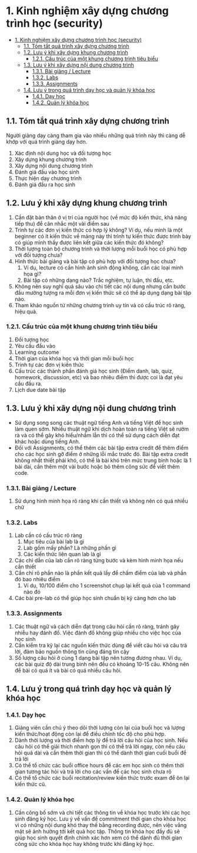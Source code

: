 # 1. Kinh nghiệm xây dựng chương trình học (security)

- [1. Kinh nghiệm xây dựng chương trình học (security)](#1-kinh-nghiệm-xây-dựng-chương-trình-học-security)
  - [1.1. Tóm tắt quá trình xây dựng chương trình](#11-tóm-tắt-quá-trình-xây-dựng-chương-trình)
  - [1.2. Lưu ý khi xây dựng khung chương trình](#12-lưu-ý-khi-xây-dựng-khung-chương-trình)
    - [1.2.1. Cấu trúc của một khung chương trình tiêu biểu](#121-cấu-trúc-của-một-khung-chương-trình-tiêu-biểu)
  - [1.3. Lưu ý khi xây dựng nội dung chương trình](#13-lưu-ý-khi-xây-dựng-nội-dung-chương-trình)
    - [1.3.1. Bài giảng / Lecture](#131-bài-giảng--lecture)
    - [1.3.2. Labs](#132-labs)
    - [1.3.3. Assignments](#133-assignments)
  - [1.4. Lưu ý trong quá trình dạy học và quản lý khóa học](#14-lưu-ý-trong-quá-trình-dạy-học-và-quản-lý-khóa-học)
    - [1.4.1. Dạy học](#141-dạy-học)
    - [1.4.2. Quản lý khóa học](#142-quản-lý-khóa-học)


## 1.1. Tóm tắt quá trình xây dựng chương trình

Người giảng dạy càng tham gia vào nhiều những quá trình này thì càng dễ khớp với quá trình giảng dạy hơn.

1. Xác định nội dung học và đối tượng học
2. Xây dựng khung chương trình
3. Xây dựng nội dung chương trình
4. Đánh giá đầu vào học sinh
5. Thực hiện dạy chương trình
6. Đánh giá đầu ra học sinh


## 1.2. Lưu ý khi xây dựng khung chương trình

1. Cần đặt bản thân ở vị trí của người học (về mức độ kiến thức, khả năng tiếp thu) để cân nhắc một vài điểm sau
2. Trình tự các đơn vị kiến thức có hợp lý không? Ví dụ, nếu mình là một beginner có ít kiến thức về mảng này thì trình tự kiến thức được trình bày có giúp mình thấy được liên kết giữa các kiến thức đó không?
3. Thời lượng toàn bộ chương trình và thời lượng mỗi buổi học có phù hợp với đối tượng chưa?
4. Hình thức bài giảng và bài tập có phù hợp với đối tượng học chưa?
   1. Ví dụ, lecture có cần hình ảnh sinh động không, cần các loại minh họa gì?
   2. Bài tập có những dạng nào? Trắc nghiệm, tự luận, thi đấu, etc.
5. Không nên suy nghĩ quá sâu vào chi tiết các nội dung nhưng cần bước đầu mường tượng ra mỗi đơn vị kiến thức sẽ có thể áp dụng dạng bài tập nào.
6. Tham khảo nguồn từ những chương trình uy tín và có cấu trúc rõ ràng, hiệu quả.

### 1.2.1. Cấu trúc của một khung chương trình tiêu biểu

1. Đối tượng học
2. Yêu cầu đầu vào
3. Learning outcome
4. Thời gian của khóa học và thời gian mỗi buổi học
5. Trình tự các đơn vị kiến thức
6. Cấu trúc các thành phần đánh giá học sinh (Điểm danh, lab, quiz, homework, discussion, etc) và bao nhiêu điểm thì được coi là đạt yêu cầu đầu ra.
7. Lịch due date bài tập

## 1.3. Lưu ý khi xây dựng nội dung chương trình

- Sử dụng song song các thuật ngữ tiếng Anh và tiếng Việt để học sinh làm quen sớm. Nhiều thuật ngữ khi dịch hoàn toàn ra tiếng Việt sẽ rườm rà và có thể gây khó hiểu/nhầm lẫn thì có thể sử dụng cách diễn đạt khác hoặc dùng tiếng Anh.
- Đối với Assignments, có thể thêm các bài tập extra credit để thêm điểm cho các học sinh gỡ điểm ở những lỗi mắc trước đó. Bài tập extra credit không nhất thiết phải khó, có thể là bài khó trên mức trung bình hoặc là 1 bài dài, cần thêm một vài bước hoặc bỏ thêm công sức để viết thêm code.

### 1.3.1. Bài giảng / Lecture

1. Sử dụng hình minh họa rõ ràng khi cần thiết và không nên có quá nhiều chữ

### 1.3.2. Labs

1. Lab cần có cấu trúc rõ ràng
   1. Mục tiêu của bài lab là gì
   2. Lab gồm mấy phần? Là những phần gì
   3. Các kiến thức liên quan lab là gì
2. Các chỉ dẫn của lab cần rõ ràng từng bước và kèm hình minh họa nếu cần thiết
3. Cần chỉ rõ phần nào là phần kết quả lấy để chấm điểm của lab và phần đó bao nhiêu điểm
   1. Ví dụ, 10/100 điểm cho 1 screenshot chụp lại kết quả của 1 command nào đó
4. Các bài pre-lab có thể giúp học sinh chuẩn bị kỹ càng hơn cho lab


### 1.3.3. Assignments

1. Các thuật ngữ và cách diễn đạt trong câu hỏi cần rõ ràng, tránh gây nhiễu hay đánh đố. Việc đánh đố không giúp nhiều cho việc học của học sinh
2. Cần kiểm tra kỹ lại các nguồn kiến thức dùng để viết câu hỏi và câu trả lời, đảm bảo nguồn thông tin cũng đáng tin cậy
3. Số lượng câu hỏi ở cùng 1 dạng bài tập nên tương đương nhau. Ví dụ, các bài quiz độ dài trung bình nên đều có khoảng 10-15 câu. Không nên để bài có quá ít và bài có quá nhiều câu hỏi.

## 1.4. Lưu ý trong quá trình dạy học và quản lý khóa học

### 1.4.1. Dạy học

1. Giảng viên cần chú ý theo dõi thời lượng còn lại của buổi học và lượng kiến thức/hoạt động còn lại để điều chỉnh tốc độ cho phù hợp.
2. Dành thời lượng và thời điểm hợp lý để trả lời câu hỏi của học sinh. Nếu câu hỏi có thể giải thích nhanh gọn thì có thể trả lời ngay, còn nếu câu hỏi quá dài và cần thêm thời gian thì có thể dành thời gian cuối buổi để trả lời
3. Có thể tổ chức các buổi office hours để các em học sinh có thêm thời gian tương tác hỏi và trả lời cho các vấn để các học sinh chưa rõ
4. Có thể tổ chức các buổi recitation/review kiến thức trước exam để ôn lại kiến thức cũ.

### 1.4.2. Quản lý khóa học

1. Cần công bố sớm và chi tiết các thông tin về khóa học trước khi các học sinh đăng ký học. Lưu ý về vấn đề commitment thời gian cho khóa học vì có những nội dung khó thay thế bằng recording được, nên việc vắng mặt sẽ ảnh hưởng tới kết quả học tập. Thông tin khóa học đầy đủ sẽ giúp học sinh quyết định chính xác hơn xem có thể dành đủ thời gian công sức cho khóa học hay không trước khi đăng ký học.
